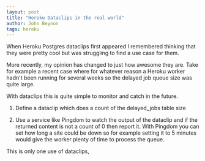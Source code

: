 ```yaml
---
layout: post
title: "Heroku Dataclips in the real world" 
author: John Beynon
tags: heroku
---
```


When Heroku Postgres dataclips first appeared I remembered thinking that they
were pretty cool but was struggling to find a use case for them.

More recently, my opinion has changed to just how awesome they are. Take for
example a recent case where for whatever reason a Heroku worker hadn't been
running for several weeks so the delayed job queue size was quite large.

<!--- more --->

With dataclips this is quite simple to monitor and catch in the future.

1. Define a dataclip which does a count of the delayed_jobs table size

2. Use a service like Pingdom to watch the output of the dataclip and if the
returned content is not a count of 0 then report it. With Pingdom you can set how long a site could be down
so for example setting it to 5 minutes would give the worker plenty of time to
process the queue.

This is only one use of dataclips,  
